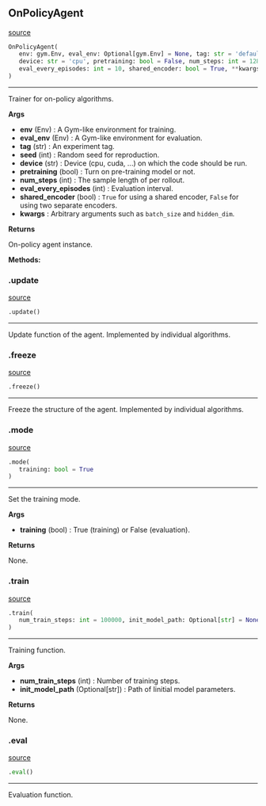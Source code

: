 #


## OnPolicyAgent
[source](https://github.com/RLE-Foundation/rllte/blob/main/rllte/common/on_policy_agent.py/#L22)
```python 
OnPolicyAgent(
   env: gym.Env, eval_env: Optional[gym.Env] = None, tag: str = 'default', seed: int = 1,
   device: str = 'cpu', pretraining: bool = False, num_steps: int = 128,
   eval_every_episodes: int = 10, shared_encoder: bool = True, **kwargs
)
```


---
Trainer for on-policy algorithms.


**Args**

* **env** (Env) : A Gym-like environment for training.
* **eval_env** (Env) : A Gym-like environment for evaluation.
* **tag** (str) : An experiment tag.
* **seed** (int) : Random seed for reproduction.
* **device** (str) : Device (cpu, cuda, ...) on which the code should be run.
* **pretraining** (bool) : Turn on pre-training model or not.
* **num_steps** (int) : The sample length of per rollout.
* **eval_every_episodes** (int) : Evaluation interval.
* **shared_encoder** (bool) : `True` for using a shared encoder, `False` for using two separate encoders.
* **kwargs**  : Arbitrary arguments such as `batch_size` and `hidden_dim`.


**Returns**

On-policy agent instance.


**Methods:**


### .update
[source](https://github.com/RLE-Foundation/rllte/blob/main/rllte/common/on_policy_agent.py/#L127)
```python
.update()
```

---
Update function of the agent. Implemented by individual algorithms.

### .freeze
[source](https://github.com/RLE-Foundation/rllte/blob/main/rllte/common/on_policy_agent.py/#L131)
```python
.freeze()
```

---
Freeze the structure of the agent. Implemented by individual algorithms.

### .mode
[source](https://github.com/RLE-Foundation/rllte/blob/main/rllte/common/on_policy_agent.py/#L135)
```python
.mode(
   training: bool = True
)
```

---
Set the training mode.


**Args**

* **training** (bool) : True (training) or False (evaluation).


**Returns**

None.

### .train
[source](https://github.com/RLE-Foundation/rllte/blob/main/rllte/common/on_policy_agent.py/#L147)
```python
.train(
   num_train_steps: int = 100000, init_model_path: Optional[str] = None
)
```

---
Training function.


**Args**

* **num_train_steps** (int) : Number of training steps.
* **init_model_path** (Optional[str]) : Path of Iinitial model parameters.


**Returns**

None.

### .eval
[source](https://github.com/RLE-Foundation/rllte/blob/main/rllte/common/on_policy_agent.py/#L266)
```python
.eval()
```

---
Evaluation function.
